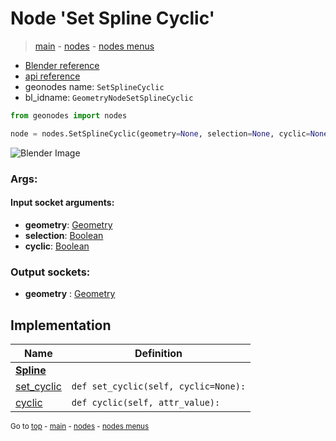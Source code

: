 # Node 'Set Spline Cyclic'

> [main](../structure.md) - [nodes](nodes.md) - [nodes menus](nodes_menus.md)

- [Blender reference](https://docs.blender.org/manual/en/latest/modeling/geometry_nodes/curve/set_spline_cyclic.html)
- [api reference](https://docs.blender.org/api/current/bpy.types.GeometryNodeSetSplineCyclic.html)
- geonodes name: `SetSplineCyclic`
- bl_idname: `GeometryNodeSetSplineCyclic`

```python
from geonodes import nodes

node = nodes.SetSplineCyclic(geometry=None, selection=None, cyclic=None)
```

![Blender Image](https://docs.blender.org/manual/en/latest/_images/node-types_GeometryNodeSetSplineCyclic.webp)

### Args:

#### Input socket arguments:

- **geometry**: [Geometry](Geometry.md)
- **selection**: [Boolean](Boolean.md)
- **cyclic**: [Boolean](Boolean.md)

### Output sockets:

- **geometry** : [Geometry](Geometry.md)

## Implementation

| Name | Definition |
|------|------------|
| **[Spline](Spline.md)** |
| [set_cyclic](Spline.md#set_cyclic) | `def set_cyclic(self, cyclic=None):` |
| [cyclic](Spline.md#cyclic) | `def cyclic(self, attr_value):` |

<sub>Go to [top](#node-Set-Spline-Cyclic) - [main](../structure.md) - [nodes](nodes.md) - [nodes menus](nodes_menus.md)</sub>

